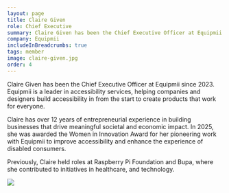 ```yaml
---
layout: page
title: Claire Given
role: Chief Executive
summary: Claire Given has been the Chief Executive Officer at Equipmii since 2023.
company: Equipmii
includeInBreadcrumbs: true
tags: member
image: claire-given.jpg
order: 4
---
```


<div class="govuk-grid-row">
  <div class="govuk-grid-column-two-thirds">
  
Claire Given has been the Chief Executive Officer at Equipmii since 2023. Equipmii is a leader in accessibility services, helping companies and designers build accessibility in from the start to create products that work for everyone.

Claire has over 12 years of entrepreneurial experience in building businesses that drive meaningful societal and economic impact. In 2025, she was awarded the Women in Innovation Award for her pioneering work with Equipmii to improve accessibility and enhance the experience of disabled consumers.

Previously, Claire held roles at Raspberry Pi Foundation and Bupa, where she contributed to initiatives in healthcare, and technology.

  </div>
  <div class="govuk-grid-column-one-third member-page-image"><img src="/images/{{image}}"/></div>
</div>
